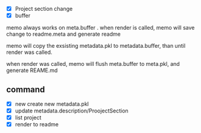 - [X] Project section change
- [X] buffer

memo always works on meta.buffer . when render is called, memo will save change to readme.meta and generate readme

memo will copy the exsisting metadata.pkl to metadata.buffer, than until render was called.

when render was called, memo will flush meta.buffer to meta.pkl, and generate REAME.md 

## command
- [X] new create new metadata.pkl
- [X] update metadata.description/ProojectSection
- [X] list project
- [X] render to readme
